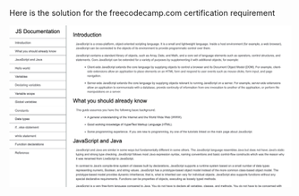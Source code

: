 Here is the solution for the freecodecamp.com certification requirement

![Getting Started](/Technical%20Documentation%20Page/assets/css/img.png)

